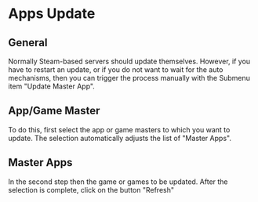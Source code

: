 # Apps Update

## General

Normally Steam-based servers should update themselves. However, if you have to restart an update, or if you do not want to wait for the auto mechanisms, then you can trigger the process manually with the Submenu item "Update Master App".

## App/Game Master

To do this, first select the app or game masters to which you want to update.
The selection automatically adjusts the list of "Master Apps".

## Master Apps

In the second step then the game or games to be updated. After the selection is complete, click on the button "Refresh"
